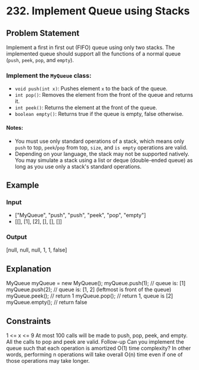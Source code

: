 # 232. Implement Queue using Stacks

## Problem Statement

Implement a first in first out (FIFO) queue using only two stacks. The implemented queue should support all the functions of a normal queue (`push`, `peek`, `pop`, and `empty`).

### Implement the `MyQueue` class:

- `void push(int x)`: Pushes element `x` to the back of the queue.
- `int pop()`: Removes the element from the front of the queue and returns it.
- `int peek()`: Returns the element at the front of the queue.
- `boolean empty()`: Returns true if the queue is empty, false otherwise.

#### Notes:

- You must use only standard operations of a stack, which means only `push` to top, `peek`/`pop` from top, `size`, and `is empty` operations are valid.
- Depending on your language, the stack may not be supported natively. You may simulate a stack using a list or deque (double-ended queue) as long as you use only a stack's standard operations.

## Example


### Input
- ["MyQueue", "push", "push", "peek", "pop", "empty"]
- [[], [1], [2], [], [], []]

### Output
[null, null, null, 1, 1, false]

## Explanation
MyQueue myQueue = new MyQueue();
myQueue.push(1); // queue is: [1]
myQueue.push(2); // queue is: [1, 2] (leftmost is front of the queue)
myQueue.peek(); // return 1
myQueue.pop(); // return 1, queue is [2]
myQueue.empty(); // return false

## Constraints
1 <= x <= 9
At most 100 calls will be made to push, pop, peek, and empty.
All the calls to pop and peek are valid.
Follow-up
Can you implement the queue such that each operation is amortized O(1) time complexity? In other words, performing n operations will take overall O(n) time even if one of those operations may take longer.
